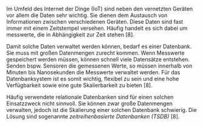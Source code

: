Im Umfeld des Internet der Dinge (IoT) sind neben den vernetzten Geräten vor allem die Daten sehr wichtig.
Sie dienen dem Austausch von Informationen zwischen verschiedenen Geräten.
Diese Daten sind fast immer mit einem Zeitstempel versehen.
Häufig handelt es sich dabei um messwerte, die in Abhängigkeit zur Zeit stehen [8].

Damit solche Daten verwaltet werden können, bedarf es einer Datenbank.
Sie muss mit großen Datenmengen zurecht kommen.
Wenn Messwerte gespeichert werden müssen, können schnell viele Datensätze entstehen.
Senden bspw. Sensoren die gemessenen Werte, so müssen innerhalb von Minuten bis Nanosekunden die Messwerte verwaltet werden.
Für das Datenbanksystem ist es somit wichtig, flexibel zu sein und eine hohe Verfügbarkeit sowie eine gute Skalierbarkeit zu bieten [8].

Häufig verwendete relationale Datenbanken sind für einen solchen Einsatzzweck nicht sinnvoll.
Sie können zwar große Datenmengen verwalten, jedoch ist die Skalierung einer solchen Datenbank schwierig.
Die Lösung sind sogenannte _zeitreihenbasierte Datenbanken (TSDB)_ [8].
